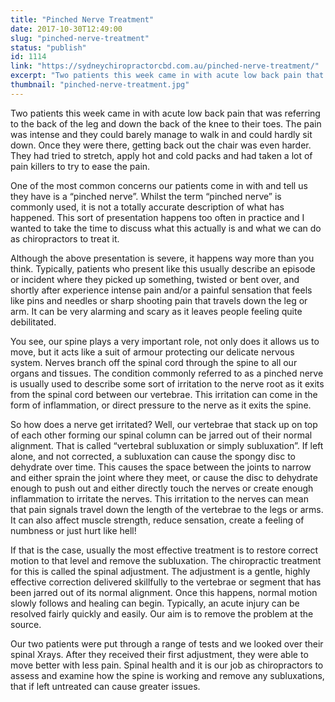 ```yaml
---
title: "Pinched Nerve Treatment"
date: 2017-10-30T12:49:00
slug: "pinched-nerve-treatment"
status: "publish"
id: 1114
link: "https://sydneychiropractorcbd.com.au/pinched-nerve-treatment/"
excerpt: "Two patients this week came in with acute low back pain that was referring to the back of the leg and down the back of the knee to their toes. The pain was intense and they could barely manage to walk in and could hardly sit down. Once they were there, getting back out the […]"
thumbnail: "pinched-nerve-treatment.jpg"
---
```


Two patients this week came in with acute low back pain that was referring to the back of the leg and down the back of the knee to their toes. The pain was intense and they could barely manage to walk in and could hardly sit down. Once they were there, getting back out the chair was even harder. They had tried to stretch, apply hot and cold packs and had taken a lot of pain killers to try to ease the pain.

One of the most common concerns our patients come in with and tell us they have is a “pinched nerve”. Whilst the term “pinched nerve” is commonly used, it is not a totally accurate description of what has happened. This sort of presentation happens too often in practice and I wanted to take the time to discuss what this actually is and what we can do as chiropractors to treat it.

Although the above presentation is severe, it happens way more than you think. Typically, patients who present like this usually describe an episode or incident where they picked up something, twisted or bent over, and shortly after experience intense pain and/or a painful sensation that feels like pins and needles or sharp shooting pain that travels down the leg or arm. It can be very alarming and scary as it leaves people feeling quite debilitated.

You see, our spine plays a very important role, not only does it allows us to move, but it acts like a suit of armour protecting our delicate nervous system. Nerves branch off the spinal cord through the spine to all our organs and tissues. The condition commonly referred to as a pinched nerve is usually used to describe some sort of irritation to the nerve root as it exits from the spinal cord between our vertebrae. This irritation can come in the form of inflammation, or direct pressure to the nerve as it exits the spine.

So how does a nerve get irritated? Well, our vertebrae that stack up on top of each other forming our spinal column can be jarred out of their normal alignment. That is called “vertebral subluxation or simply subluxation”. If left alone, and not corrected, a subluxation can cause the spongy disc to dehydrate over time. This causes the space between the joints to narrow and either sprain the joint where they meet, or cause the disc to dehydrate enough to push out and either directly touch the nerves or create enough inflammation to irritate the nerves. This irritation to the nerves can mean that pain signals travel down the length of the vertebrae to the legs or arms. It can also affect muscle strength, reduce sensation, create a feeling of numbness or just hurt like hell!

If that is the case, usually the most effective treatment is to restore correct motion to that level and remove the subluxation. The chiropractic treatment for this is called the spinal adjustment. The adjustment is a gentle, highly effective correction delivered skillfully to the vertebrae or segment that has been jarred out of its normal alignment. Once this happens, normal motion slowly follows and healing can begin. Typically, an acute injury can be resolved fairly quickly and easily. Our aim is to remove the problem at the source.

Our two patients were put through a range of tests and we looked over their spinal Xrays. After they received their first adjustment, they were able to move better with less pain. Spinal health and it is our job as chiropractors to assess and examine how the spine is working and remove any subluxations, that if left untreated can cause greater issues.
